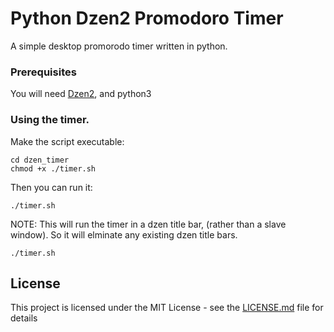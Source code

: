 # Python Dzen2 Promodoro Timer

A simple desktop promorodo timer written in python. 


### Prerequisites

You will need [Dzen2](https://github.com/robm/dzen), and python3

### Using the timer.

Make the script executable:

```
cd dzen_timer
chmod +x ./timer.sh  
```

Then you can run it:
```
./timer.sh
```
NOTE: This will run the timer in a dzen title bar, (rather than a slave window). So it will elminate
any existing dzen title bars. 

```
./timer.sh
```
## License

This project is licensed under the MIT License - see the [LICENSE.md](LICENSE.md) file for details


